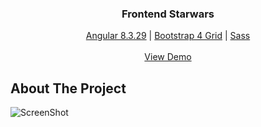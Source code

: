 <p align="center">

  <h3 align="center">Frontend Starwars</h3>


  <p align="center">
    <a href="https://muhamedkarajic.github.io/fontend-starwas">Angular 8.3.29</a> |
    <a href="https://muhamedkarajic.github.io/fontend-starwas">Bootstrap 4 Grid</a> |
    <a href="https://muhamedkarajic.github.io/fontend-starwas">Sass</a>
    <br/>
    <br/>
    <a href="https://muhamedkarajic.github.io/angular-starwas">View Demo</a>
</p>


## About The Project

![ScreenShot](https://raw.githubusercontent.com/muhamedkarajic/frontend-starwas/source-code/project-screenshot.png)




